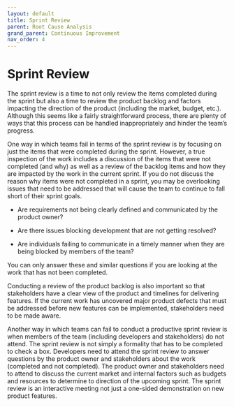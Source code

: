 ```yaml
---
layout: default
title: Sprint Review
parent: Root Cause Analysis
grand_parent: Continuous Improvement
nav_order: 4
---
```


# Sprint Review

The sprint review is a time to not only review the items completed during the sprint but also a time to review the product backlog and factors 
impacting the direction of the product (including the market, budget, etc.). Although this seems like a fairly straightforward process, there are 
plenty of ways that this process can be handled inappropriately and hinder the team’s progress.

One way in which teams fail in terms of the sprint review is by focusing on just the items that were completed during the sprint. However, a 
true inspection of the work includes a discussion of the items that were not completed (and why) as well as a review of the backlog items and how 
they are impacted by the work in the current sprint. If you do not discuss the reason why items were not completed in a sprint, you may be overlooking 
issues that need to be addressed that will cause the team to continue to fall short of their sprint goals. 

*	Are requirements not being clearly defined and communicated by the product owner? 

*	Are there issues blocking development that are not getting resolved? 

*	Are individuals failing to communicate in a timely manner when they are being blocked by members of the team?

You can only answer these and similar questions if you are looking at the work that has not been completed. 

Conducting a review of the product backlog is also important so that stakeholders have a clear view of the product and timelines for 
delivering features. If the current work has uncovered major product defects that must be addressed before new features can be implemented, 
stakeholders need to be made aware.

Another way in which teams can fail to conduct a productive sprint review is when members of the team (including developers and stakeholders) 
do not attend. The sprint review is not simply a formality that has to be completed to check a box. Developers need to attend the sprint review 
to answer questions by the product owner and stakeholders about the work (completed and not completed). The product owner and stakeholders need 
to attend to discuss the current market and internal factors such as budgets and resources to determine to direction of the upcoming sprint. 
The sprint review is an interactive meeting not just a one-sided demonstration on new product features.
